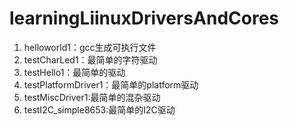 # learningLiinuxDriversAndCores
1. helloworld1：gcc生成可执行文件
2. testCharLed1：最简单的字符驱动
3. testHello1：最简单的驱动
4. testPlatformDriver1：最简单的platform驱动
5. testMiscDriver1:最简单的混杂驱动
6. testI2C_simple8653:最简单的I2C驱动